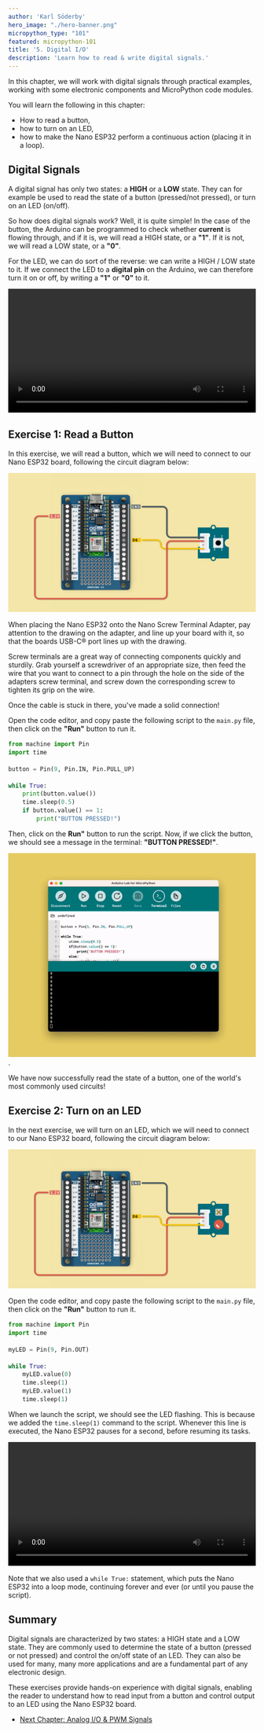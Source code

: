 ```yaml
---
author: 'Karl Söderby'
hero_image: "./hero-banner.png"
micropython_type: "101"
featured: micropython-101
title: '5. Digital I/O'
description: 'Learn how to read & write digital signals.'
---
```


In this chapter, we will work with digital signals through practical examples, working with some electronic components and MicroPython code modules.

You will learn the following in this chapter:
- How to read a button,
- how to turn on an LED,
- how to make the Nano ESP32 perform a continuous action (placing it in a loop).

## Digital Signals

A digital signal has only two states: a **HIGH** or a **LOW** state. They can for example be used to read the state of a button (pressed/not pressed), or turn on an LED (on/off).

So how does digital signals work? Well, it is quite simple! In the case of the button, the Arduino can be programmed to check whether **current** is flowing through, and if it is, we will read a HIGH state, or a **"1"**. If it is not, we will read a LOW state, or a **"0"**.

For the LED, we can do sort of the reverse: we can write a HIGH / LOW state to it. If we connect the LED to a **digital pin** on the Arduino, we can therefore turn it on or off, by writing a **"1"** or **"0"** to it.

<video width="100%" loop autoplay>
<source src="assets/button+led.mp4" type="video/mp4" />
</video>

## Exercise 1: Read a Button

In this exercise, we will read a button, which we will need to connect to our Nano ESP32 board, following the circuit diagram below:

![Button Circuit.](assets/circuitButton.png)

When placing the Nano ESP32 onto the Nano Screw Terminal Adapter, pay attention to the drawing on the adapter, and line up your board with it, so that the boards USB-C® port lines up with the drawing. 

Screw terminals are a great way of connecting components quickly and sturdily. Grab yourself a screwdriver of an appropriate size, then feed the wire that you want to connect to a pin through the hole on the side of the adapters screw terminal, and screw down the corresponding screw to tighten its grip on the wire. 

Once the cable is stuck in there, you've made a solid connection!

Open the code editor, and copy paste the following script to the `main.py` file, then click on the **"Run"** button to run it.

```python
from machine import Pin
import time

button = Pin(9, Pin.IN, Pin.PULL_UP)

while True:
    print(button.value())
    time.sleep(0.5)
    if button.value() == 1:
        print("BUTTON PRESSED!")
```

Then, click on the **Run"** button to run the script. Now, if we click the button, we should see a message in the terminal: **"BUTTON PRESSED!"**.

![Button pressed.](assets/button.gif).

We have now successfully read the state of a button, one of the world's most commonly used circuits!

## Exercise 2: Turn on an LED

In the next exercise, we will turn on an LED, which we will need to connect to our Nano ESP32 board, following the circuit diagram below:

![LED circuit.](assets/circuitLED.png)

Open the code editor, and copy paste the following script to the `main.py` file, then click on the **"Run"** button to run it.

```python
from machine import Pin
import time

myLED = Pin(9, Pin.OUT)

while True:
    myLED.value(0)
    time.sleep(1)
    myLED.value(1)
    time.sleep(1)
```

When we launch the script, we should see the LED flashing. This is because we added the `time.sleep(1)` command to the script. Whenever this line is executed, the Nano ESP32 pauses for a second, before resuming its tasks.

<video width="100%" loop autoplay>
<source src="assets/led.mp4" type="video/mp4" />
</video>


Note that we also used a `while True:` statement, which puts the Nano ESP32 into a loop mode, continuing forever and ever (or until you pause the script).

## Summary

Digital signals are characterized by two states: a HIGH state and a LOW state. They are commonly used to determine the state of a button (pressed or not pressed) and control the on/off state of an LED. They can also be used for many, many more applications and are a fundamental part of any electronic design.

These exercises provide hands-on experience with digital signals, enabling the reader to understand how to read input from a button and control output to an LED using the Nano ESP32 board.

- [Next Chapter: Analog I/O & PWM Signals](/micropython-course/course/analog)